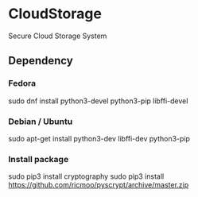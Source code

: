 # CloudStorage
Secure Cloud Storage System

## Dependency
### Fedora
sudo dnf install python3-devel python3-pip libffi-devel

### Debian / Ubuntu
sudo apt-get install python3-dev libffi-dev python3-pip

### Install package
sudo pip3 install cryptography
sudo pip3 install https://github.com/ricmoo/pyscrypt/archive/master.zip

